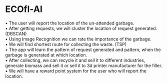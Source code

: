 # ECOfl-AI

• The user will report the location of the un-attended garbage.<br/>
• After getting requests, we will cluster the location of request generated. (DBSCAN)<br/>
• Using Image Recognition we can rate the importance of the garbage.<br/>
• We will find shortest route for collecting the waste. (TSP)<br/>
• The app will learn the pattern of request generated and pattern, when the garbage is generated at which location. <br/>
• After collecting, we can recycle it and sell it to different industries, generate biomass and sell it or sell it to 3d printer manufacturer for the filler.<br/>
• We will have a reward point system for the user who will report the location.<br/>
